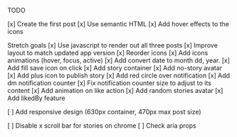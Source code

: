 TODO

[x] Create the first post
[x] Use semantic HTML
[x] Add hover effects to the icons

Stretch goals
[x] Use javascript to render out all three posts
[x] Improve layout to match updated app version
[x] Reorder icons
[x] Add icons animations (hover, focus, active)
[x] Add convert date to month dd, year.
[x] Add fill save icon on click
[x] Add story container
[x] Add no-story avatar
[x] Add plus icon to publish story
[x] Add red circle over notification
[x] Add dm notification counter
[x] Fix notification counter size to adjust to its content
[x] Add animation on like action
[x] Add random stories avatar
[x] Add likedBy feature

[ ] Add responsive design (630px container, 470px max post size)

[ ] Disable x scroll bar for stories on chrome
[ ] Check aria props

